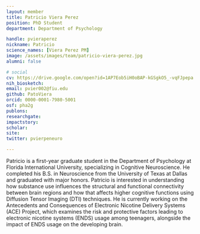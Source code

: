 ```yaml
---
layout: member
title: Patricio Viera Perez
position: PhD Student
department: Department of Psychology

handle: pvieraperez
nickname: Patricio
science_names: [Viera Perez PM]
image: /assets/images/team/patricio-viera-perez.jpg
alumni: false

# social
cv: https://drive.google.com/open?id=1AP7Eob5iH0oBAP-kGSgkO5_-vqFJpepa
nih_biosketch:
email: pvier002@fiu.edu
github: PatoViera
orcid: 0000-0001-7980-5001
osf: pha2g
publons:
researchgate:
impactstory:
scholar:
site:
twitter: pvierpeneuro

---
```


Patricio is a first-year graduate student in the Department of Psychology at Florida International University, specializing in Cognitive Neuroscience. He completed his B.S. in Neuroscience from the University of Texas at Dallas and graduated with major honors. Patricio is interested in understanding how substance use influences the structural and functional connectivity between brain regions and how that affects higher cognitive functions using Diffusion Tensor Imaging (DTI) techniques. He is currently working on the Antecedents and Consequences of Electronic Nicotine Delivery Systems (ACE) Project, which examines the risk and protective factors leading to electronic nicotine systems (ENDS) usage among teenagers, alongside the impact of ENDS usage on the developing brain.
